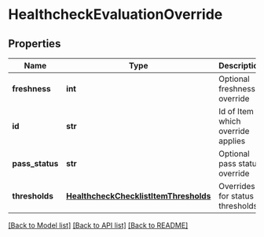 # HealthcheckEvaluationOverride

## Properties
Name | Type | Description | Notes
------------ | ------------- | ------------- | -------------
**freshness** | **int** | Optional freshness override | [optional] 
**id** | **str** | Id of Item to which override applies | [optional] 
**pass_status** | **str** | Optional pass status override | [optional] 
**thresholds** | [**HealthcheckChecklistItemThresholds**](HealthcheckChecklistItemThresholds.md) | Overrides for status thresholds | [optional] 

[[Back to Model list]](../README.md#documentation-for-models) [[Back to API list]](../README.md#documentation-for-api-endpoints) [[Back to README]](../README.md)


